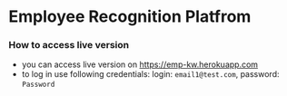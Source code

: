 # Employee Recognition Platfrom

### How to access live version
- you can access live version on https://emp-kw.herokuapp.com
- to log in use following credentials: login: `email1@test.com`, password: `Password`
